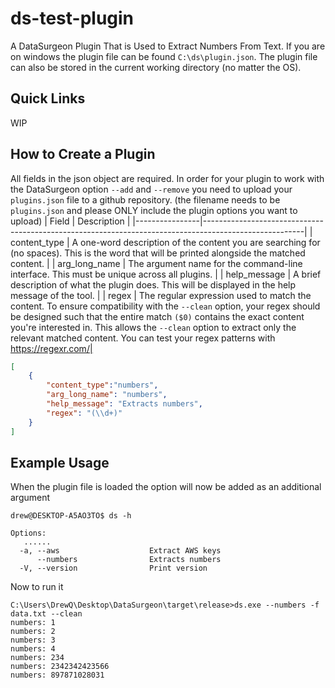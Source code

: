 # ds-test-plugin
A DataSurgeon Plugin That is Used to Extract Numbers From Text. If you are on windows the plugin file can be found ```C:\ds\plugin.json```. The plugin file can also be stored in the current working directory (no matter the OS).

## Quick Links
WIP

## How to Create a Plugin
All fields in the json object are required. In order for your plugin to work with the DataSurgeon option ```--add``` and ```--remove``` you need to upload your ```plugins.json``` file to a github repository. (the filename needs to be ```plugins.json``` and please ONLY include the plugin options you want to upload)
| Field          | Description                                                                                           |
|----------------|-------------------------------------------------------------------------------------------------------|
| content_type   | A one-word description of the content you are searching for (no spaces). This is the word that will be printed alongside the matched content.                            |
| arg_long_name  | The argument name for the command-line interface. This must be unique across all plugins.             |
| help_message   | A brief description of what the plugin does. This will be displayed in the help message of the tool. |
| regex          | The regular expression used to match the content. To ensure compatibility with the ```--clean``` option, your regex should be designed such that the entire match ```($0)``` contains the exact content you're interested in. This allows the ```--clean``` option to extract only the relevant matched content. You can test your regex patterns with https://regexr.com/|


```json
[
    {
        "content_type":"numbers",
        "arg_long_name": "numbers",
        "help_message": "Extracts numbers",
        "regex": "(\\d+)"
    }
]
```

## Example Usage
When the plugin file is loaded the option will now be added as an additional argument
```
drew@DESKTOP-A5AO3TO$ ds -h

Options:
   ......
  -a, --aws                    Extract AWS keys
      --numbers                Extracts numbers
  -V, --version                Print version
```
Now to run it
```
C:\Users\DrewQ\Desktop\DataSurgeon\target\release>ds.exe --numbers -f data.txt --clean
numbers: 1
numbers: 2
numbers: 3
numbers: 4
numbers: 234
numbers: 2342342423566
numbers: 897871028031
```
